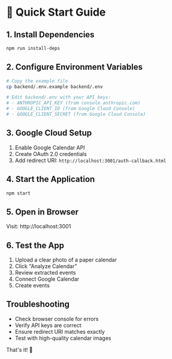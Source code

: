 # 🚀 Quick Start Guide

## 1. Install Dependencies
```bash
npm run install-deps
```

## 2. Configure Environment Variables
```bash
# Copy the example file
cp backend/.env.example backend/.env

# Edit backend/.env with your API keys:
# - ANTHROPIC_API_KEY (from console.anthropic.com)
# - GOOGLE_CLIENT_ID (from Google Cloud Console)
# - GOOGLE_CLIENT_SECRET (from Google Cloud Console)
```

## 3. Google Cloud Setup
1. Enable Google Calendar API
2. Create OAuth 2.0 credentials
3. Add redirect URI: `http://localhost:3001/auth-callback.html`

## 4. Start the Application
```bash
npm start
```

## 5. Open in Browser
Visit: http://localhost:3001

## 6. Test the App
1. Upload a clear photo of a paper calendar
2. Click "Analyze Calendar"
3. Review extracted events
4. Connect Google Calendar
5. Create events

## Troubleshooting
- Check browser console for errors
- Verify API keys are correct
- Ensure redirect URI matches exactly
- Test with high-quality calendar images

That's it! 🎉